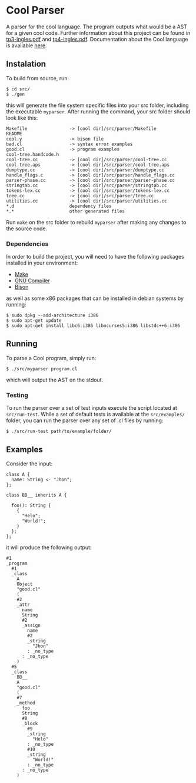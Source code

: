 # Cool Parser

A parser for the cool language. The program outputs what would be a AST for a given cool code. Further information about this project can be found in [tp3-ingles.pdf](https://github.com/luizppa/cool-parser/blob/main/tp3-ingles.pdf) and [tp4-ingles.pdf](https://github.com/luizppa/cool-parser/blob/main/tp4-ingles.pdf). Documentation about the Cool language is available [here](https://theory.stanford.edu/~aiken/software/cool/cool-manual.pdf).

## Instalation

To build from source, run:

```
$ cd src/
$ ./gen 
```

this will generate the file system specific files into your src folder, including the executable `myparser`. After running the command, your src folder should look like this:

```
Makefile                -> [cool dir]/src/parser/Makefile
README
cool.y                  -> bison file
bad.cl                  -> syntax error examples
good.cl                 -> program examples
cool-tree.handcode.h
cool-tree.cc            -> [cool dir]/src/parser/cool-tree.cc
cool-tree.aps           -> [cool dir]/src/parser/cool-tree.aps
dumptype.cc             -> [cool dir]/src/parser/dumptype.cc
handle_flags.c          -> [cool dir]/src/parser/handle_flags.cc
parser-phase.cc         -> [cool dir]/src/parser/parser-phase.cc
stringtab.cc            -> [cool dir]/src/parser/stringtab.cc
tokens-lex.cc           -> [cool dir]/src/parser/tokens-lex.cc
tree.cc                 -> [cool dir]/src/parser/tree.cc
utilities.cc            -> [cool dir]/src/parser/utilities.cc
*.d                     dependency files
*.*                     other generated files
```

Run `make` on the src folder to rebuild `myparser` after making any changes to the source code.

### Dependencies

In order to build the project, you will need to have the following packages installed in your environment:

* [Make](https://gnu.org/software/make/)
* [GNU Compiler](https://gnu.org/software/gcc/)
* [Bison](https://gnu.org/software/bison/)

as well as some x86 packages that can be installed in debian systems by running:

```
$ sudo dpkg --add-architecture i386
$ sudo apt-get update
$ sudo apt-get install libc6:i386 libncurses5:i386 libstdc++6:i386
```

## Running

To parse a Cool program, simply run:

```
$ ./src/myparser program.cl
```

which will output the AST on the stdout.

### Testing

To run the parser over a set of test inputs execute the script located at `src/run-test`. While a set of default tests is available at the `src/examples/` folder, you can run the parser over any set of .cl files by running:

```
$ ./src/run-test path/to/example/folder/
```

## Examples

Consider the input:

```
class A {
  name: String <- "Jhon";
};

class BB__ inherits A {

  foo(): String {
    {
      "Helo";
      "World!";
    }
  };
};
```

it will produce the following output:

```
#1
_program
  #1
  _class
    A
    Object
    "good.cl"
    (
    #2
    _attr
      name
      String
      #2
      _assign
        name
        #2
        _string
          "Jhon"
        : _no_type
      : _no_type
    )
  #5
  _class
    BB__
    A
    "good.cl"
    (
    #7
    _method
      foo
      String
      #8
      _block
        #9
        _string
          "Helo"
        : _no_type
        #10
        _string
          "World!"
        : _no_type
      : _no_type
    )

```
